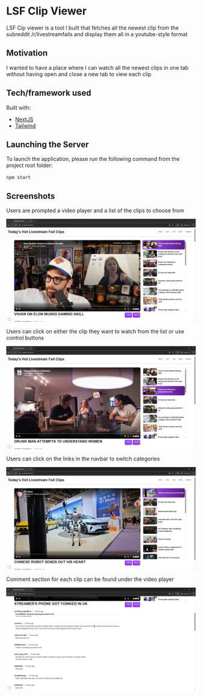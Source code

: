# LSF Clip Viewer

LSF Cip viewer is a tool I built that fetches all the newest clip from the subreddit /r/livestreamfails and display them all in a youtube-style format

## Motivation

I wanted to have a place where I can watch all the newest clips in one tab without having open and close a new tab to view each clip

## Tech/framework used

Built with:

- [NextJS](https://github.com/vercel/next.js/)
- [Tailwind](https://github.com/tailwindlabs/tailwindcss)

## Launching the Server

To launch the application, please run the following command from the project root folder:

`npm start`

## Screenshots

Users are prompted a video player and a list of the clips to choose from

![](/public/img/LSF1.PNG)

Users can click on either the clip they want to watch from the list or use control buttons

![](/public/img/LSF2.PNG)

Users can click on the links in the navbar to switch categories

![](/public/img/LSF3.PNG)

Comment section for each clip can be found under the video player

![](/public/img/LSF4.PNG)

